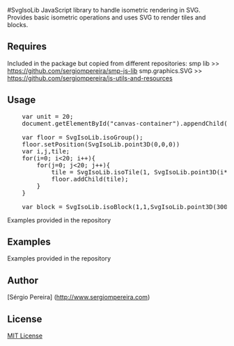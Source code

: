 
#SvgIsoLib
JavaScript library to handle isometric rendering in SVG.
Provides basic isometric operations and uses SVG to render tiles and blocks.

## Requires
Included in the package but copied from different repositories:
smp lib >> https://github.com/sergiompereira/smp-js-lib
smp.graphics.SVG >> https://github.com/sergiompereira/js-utils-and-resources


## Usage
<pre>
	var unit = 20;
	document.getElementById("canvas-container").appendChild(SvgIsoLib.createStage(800,500,unit));

	var floor = SvgIsoLib.isoGroup();
	floor.setPosition(SvgIsoLib.point3D(0,0,0))
	var i,j,tile;
	for(i=0; i<20; i++){
		for(j=0; j<20; j++){
			tile = SvgIsoLib.isoTile(1, SvgIsoLib.point3D(i*unit,0,j*unit), "#060", "#0c0");
			floor.addChild(tile);
		}
	}
	
	var block = SvgIsoLib.isoBlock(1,1,SvgIsoLib.point3D(300,1,200), "#ffffff");
</pre>
	
Examples provided in the repository


## Examples
Examples provided in the repository

## Author
[Sérgio Pereira] (http://www.sergiompereira.com)

## License
[MIT License](http://www.opensource.org/licenses/mit-license.php)

